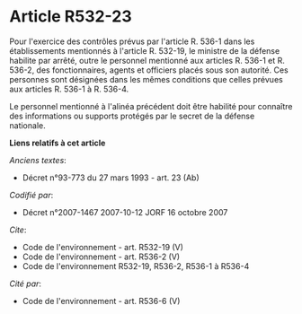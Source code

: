# Article R532-23

Pour l'exercice des contrôles prévus par l'article R. 536-1 dans les établissements mentionnés à l'article R. 532-19, le
ministre de la défense habilite par arrêté, outre le personnel mentionné aux articles R. 536-1 et R. 536-2, des
fonctionnaires, agents et officiers placés sous son autorité. Ces personnes sont désignées dans les mêmes conditions que
celles prévues aux articles R. 536-1 à R. 536-4.

Le personnel mentionné à l'alinéa précédent doit être habilité pour connaître des informations ou supports protégés par le
secret de la défense nationale.

**Liens relatifs à cet article**

_Anciens textes_:

  - Décret n°93-773 du 27 mars 1993 - art. 23 (Ab)

_Codifié par_:

  - Décret n°2007-1467 2007-10-12 JORF 16 octobre 2007

_Cite_:

  - Code de l'environnement - art. R532-19 (V)
  - Code de l'environnement - art. R536-2 (V)
  - Code de l'environnement R532-19, R536-2, R536-1 à R536-4

_Cité par_:

  - Code de l'environnement - art. R536-6 (V)
